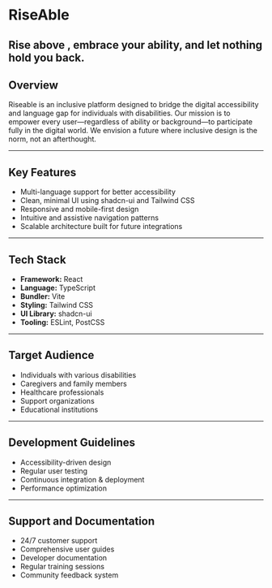 # RiseAble
Rise above  , embrace your ability, and let nothing hold you back.
--- 
## Overview 

Riseable is an inclusive platform designed to bridge the digital accessibility and language gap for individuals with disabilities. Our mission is to empower every user—regardless of ability or background—to participate fully in the digital world. We envision a future where inclusive design is the norm, not an afterthought.

---
## Key Features 
- Multi-language support for better accessibility
- Clean, minimal UI using shadcn-ui and Tailwind CSS
- Responsive and mobile-first design
- Intuitive and assistive navigation patterns
- Scalable architecture built for future integrations
---
## Tech Stack 
- **Framework:** React
- **Language:** TypeScript
- **Bundler:** Vite
- **Styling:** Tailwind CSS
- **UI Library:** shadcn-ui
- **Tooling:** ESLint, PostCSS
---
## Target Audience 
- Individuals with various disabilities
- Caregivers and family members
- Healthcare professionals
- Support organizations
- Educational institutions
---
## Development Guidelines 
- Accessibility-driven design
- Regular user testing
- Continuous integration & deployment
- Performance optimization
---
## Support and Documentation 
- 24/7 customer support
- Comprehensive user guides
- Developer documentation
- Regular training sessions
- Community feedback system
